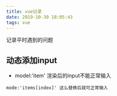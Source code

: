```yaml
---
title: vue记录
date: 2019-10-30 18:05:43
tags: vue
---
```


记录平时遇到的问题
<!-- more -->

## 动态添加input
- model:'item'  渲染后的input不能正常输入

```
mode:'items[index]' 这么替换后就可正常输入
```

## 
